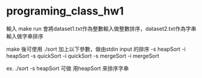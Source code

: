 # programing_class_hw1

輸入 make run 會將dataset1.txt作為整數輸入做整數排序，dataset2.txt作為字串輸入做字串排序

make 後可使用 ./sort 加上以下參數，做由stdin input 的排序
-s heapSort
-i heapSort
-s quickSort
-i quickSort
-s mergeSort
-i mergeSort

ex. ./sort -s heapSort 
可做 用heapSort 來排序字串
